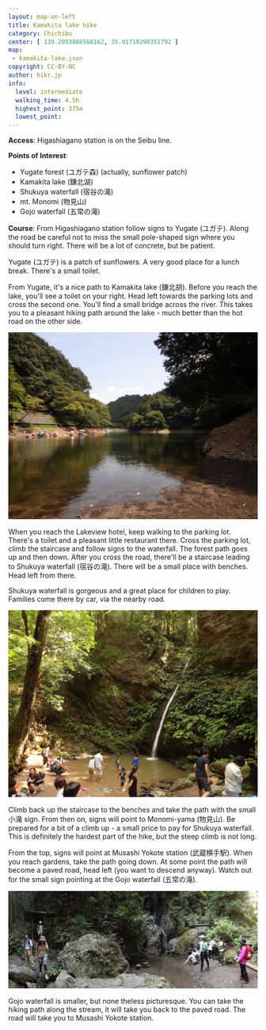 ```yaml
---
layout: map-on-left
title: Kamakita lake hike
category: Chichibu
center: [ 139.2893886566162, 35.91710290351792 ]
map: 
 - kamakita-lake.json
copyright: CC-BY-NC
author: hikr.jp
info: 
  level: intermediate
  walking_time: 4.5h
  highest_point: 375m
  lowest_point: 
---
```


**Access**:
Higashiagano station is on the Seibu line. 

**Points of Interest**: 

 - Yugate forest (ユガテ森) (actually, sunflower patch)
 - Kamakita lake (鎌北湖)
 - Shukuya waterfall (宿谷の滝)
 - mt. Monomi (物見山)
 - Gojo waterfall (五常の滝)

**Course**:
From Higashiagano station follow signs to Yugate (ユガテ). Along the road be careful not to miss the small pole-shaped sign where you should turn right. There will be a lot of concrete, but be patient. 

Yugate (ユガテ) is a patch of sunflowers. A very good place for a lunch break. There's a small toilet.

From Yugate, it's a nice path to Kamakita lake (鎌北胡). Before you reach the lake, you'll see a toilet on your right. Head left towards the parking lots and cross the second one. You'll find a small bridge across the river. This takes you to a pleasant hiking path around the lake - much better than the hot road on the other side.

![Kamakita lake](DSC01517.JPG)

When you reach the Lakeview hotel, keep walking to the parking lot. There's a toilet and a pleasant little restaurant there. Cross the parking lot, climb the staircase and follow signs to the waterfall. The forest path goes up and then down. After you cross the road, there'll be a staircase leading to Shukuya waterfall (宿谷の滝). There will be a small place with benches. Head left from there.

Shukuya waterfall is gorgeous and a great place for children to play. Families come there by car, via the nearby road. 

![Shukuya waterfall](DSC01531.JPG)

Climb back up the staircase to the benches and take the path with the small 小滝 sign. From then on, signs will point to Monomi-yama (物見山). Be prepared for a bit of a climb up - a small price to pay for Shukuya waterfall. This is definitely the hardest part of the hike, but the steep climb is not long.

From the top, signs will point at Musashi Yokote station (武蔵横手駅). When you reach gardens, take the path going down. At some point the path will become a paved road, head left (you want to descend anyway). Watch out for the small sign pointing at the Gojo waterfall (五常の滝).

![Gojo waterfall](DSC01565.JPG)

Gojo waterfall is smaller, but none theless picturesque. You can take the hiking path along the stream, it will take you back to the paved road. The road will take you to Musashi Yokote station. 


